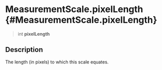 MeasurementScale.pixelLength {#MeasurementScale.pixelLength}
============================

> int **pixelLength**

Description
-----------

The length (in pixels) to which this scale equates.
